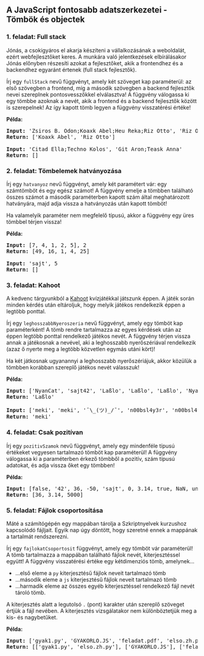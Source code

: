 <style>
    h1:first-of-type { display: none; }
</style>

# Szkriptnyelvek - 7. gyakorló feladatsor

## A JavaScript fontosabb adatszerkezetei - Tömbök és objectek


### 1. feladat: Full stack

Jónás, a csokigyáros el akarja készíteni a vállalkozásának a weboldalát, ezért webfejlesztőket keres. A munkára való jelentkezések elbírálásakor Jónás előnyben részesíti azokat a fejlesztőket, akik a frontendhez és a backendhez egyaránt értenek (full stack fejlesztők).

Írj egy `fullStack` nevű függvényt, amely két szöveget kap paraméterül: az első szövegben a frontend, míg a második szövegben a backend fejlesztők nevei szereplnek pontosvesszőkkel elválasztva! A függvény válogassa ki egy tömbbe azoknak a nevét, akik a frontend és a backend fejlesztők között is szerepelnek! Az így kapott tömb legyen a függvény visszatérési értéke!

**Példa:**

<pre>
<b>Input:</b> 'Zsiros B. Odon;Koaxk Abel;Heu Reka;Riz Otto', 'Riz Otto;Rabsz Olga;Ga Zora;Trab Antal;Koaxk Abel;Winch Eszter'
<b>Return:</b> ['Koaxk Abel', 'Riz Otto']

<b>Input:</b> 'Citad Ella;Techno Kolos', 'Git Aron;Teask Anna'
<b>Return:</b> []
</pre>


### 2. feladat: Tömbelemek hatványozása

Írj egy `hatvanyoz` nevű függvényt, amely két paramétert vár: egy számtömböt és egy egész számot! A függvény emelje a tömbben található összes számot a második paraméterben kapott szám által meghatározott hatványára, majd adja vissza a hatványozás után kapott tömböt!

Ha valamelyik paraméter nem megfelelő típusú, akkor a függvény egy üres tömbbel térjen vissza!

**Példa:**

<pre>
<b>Input:</b> [7, 4, 1, 2, 5], 2
<b>Return:</b> [49, 16, 1, 4, 25]

<b>Input:</b> 'sajt', 5
<b>Return:</b> []
</pre>


### 3. feladat: Kahoot

A kedvenc tárgyunkból a [Kahoot](https://kahoot.it/) kvízjátékkal játszunk éppen. A játék során minden kérdés után eltároljuk, hogy melyik játékos rendelkezik éppen a legtöbb ponttal.

Írj egy `leghosszabbNyeroszeria` nevű függvényt, amely egy tömböt kap paraméterként! A tömb rendre tartalmazza az egyes kérdések után az éppen legtöbb ponttal rendelkező játékos nevét. A függvény térjen vissza annak a játékosnak a nevével, aki a leghosszabb nyerőszériával rendelkezik (azaz ő nyerte meg a legtöbb közvetlen egymás utáni kört)!

Ha két játkosnak ugyanannyi a leghosszabb nyerőszériájuk, akkor közülük a tömbben korábban szereplő játékos nevét válasszuk!

**Példa:**

<pre>
<b>Input:</b> ['NyanCat', 'sajt42', 'Laßlo', 'Laßlo', 'Laßlo', 'NyanCat', 'NyanCat', 'sajt42', 'NyanCat', 'sajt42']
<b>Return:</b> 'Laßlo'

<b>Input:</b> ['meki', 'meki', '¯\_(ツ)_/¯', 'n00bsl4y3r', 'n00bsl4y3r']
<b>Return:</b> 'meki'
</pre>


### 4. feladat: Csak pozitívan

Írj egy `pozitivSzamok` nevű függvényt, amely egy mindenféle típusú értékeket vegyesen tartalmazó tömböt kap paraméterül! A függvény válogassa ki a paraméterben érkező tömbből a pozitív, szám típusú adatokat, és adja vissza őket egy tömbben!

**Példa:**

<pre>
<b>Input:</b> [false, '42', 36, -50, 'sajt', 0, 3.14, true, NaN, undefined, 5000]
<b>Return:</b> [36, 3.14, 5000]
</pre>


### 5. feladat: Fájlok csoportosítása

Máté a számítógépén egy mappában tárolja a Szkriptnyelvek kurzushoz kapcsolódó fájljait. Egyik nap úgy döntött, hogy szeretné ennek a mappának a tartalmát rendszerezni.

Írj egy `fajlokatCsoportosit` függvényt, amely egy tömböt vár paraméterül! A tömb tartalmazza a mappában található fájlok nevét, kiterjesztéssel együtt! A függvény visszatérési értéke egy kétdimenziós tömb, amelynek...

* ...első eleme a `py` kiterjesztésű fájlok neveit tartalmazó tömb
* ...második eleme a `js` kiterjesztésű fájlok neveit tartalmazó tömb
* ...harmadik eleme az összes egyéb kiterjesztéssel rendelkező fájl nevét tároló tömb.

A kiterjesztés alatt a legutolsó `.` (pont) karakter után szereplő szöveget értjük a fájl nevében. A kiterjesztés vizsgálatakor nem különböztetjük meg a kis- és nagybetűket.

**Példa:**

<pre>
<b>Input:</b> ['gyak1.py', 'GYAKORLO.JS', 'feladat.pdf', 'elso.zh.py', 'riport.txt']
<b>Return:</b> [['gyak1.py', 'elso.zh.py'], ['GYAKORLO.JS'], ['feladat.pdf', 'riport.txt']]
</pre>
